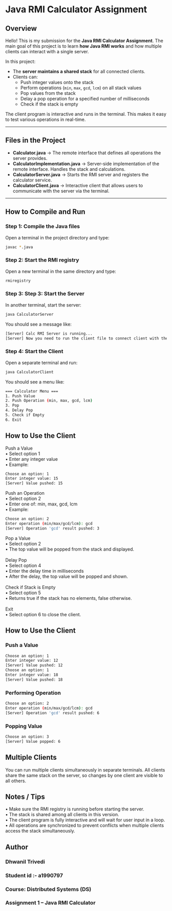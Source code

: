 # Java RMI Calculator Assignment

## Overview
Hello! This is my submission for the **Java RMI Calculator Assignment**. The main goal of this project is to learn **how Java RMI works** and how multiple clients can interact with a single server.

In this project:
- The **server maintains a shared stack** for all connected clients.
- Clients can:
    - Push integer values onto the stack
    - Perform operations (`min`, `max`, `gcd`, `lcm`) on all stack values
    - Pop values from the stack
    - Delay a pop operation for a specified number of milliseconds
    - Check if the stack is empty

The client program is interactive and runs in the terminal. This makes it easy to test various operations in real-time.

---

## Files in the Project

- **Calculator.java** → The remote interface that defines all operations the server provides.
- **CalculatorImplementation.java** → Server-side implementation of the remote interface. Handles the stack and calculations.
- **CalculatorServer.java** → Starts the RMI server and registers the calculator service.
- **CalculatorClient.java** → Interactive client that allows users to communicate with the server via the terminal.

---

## How to Compile and Run

### Step 1: Compile the Java files
Open a terminal in the project directory and type:
```bash
javac *.java

```

### Step 2: Start the RMI registry

Open a new terminal in the same directory and type:
```bash
rmiregistry
```

### Step 3: Step 3: Start the Server

In another terminal, start the server:
```bash
java CalculatorServer
```
You should see a message like:
```bash
[Server] Calc RMI Server is running...
[Server] Now you need to run the client file to connect client with the Server, Thankyou
```

### Step 4: Start the Client

Open a separate terminal and run:
```bash
java CalculatorClient
```
You should see a menu like:
```bash
=== Calculator Menu ===
1. Push Value
2. Push Operation (min, max, gcd, lcm)
3. Pop
4. Delay Pop
5. Check if Empty
6. Exit
```

## How to Use the Client

Push a Value <br>
      •	Select option 1 <br>
      •	Enter any integer value <br>
      •	Example:

```bash
Choose an option: 1
Enter integer value: 15
[Server] Value pushed: 15
```

Push an Operation <br>
	•	Select option 2 <br>
	•	Enter one of: min, max, gcd, lcm <br>
	•	Example:
```bash
Choose an option: 2
Enter operation (min/max/gcd/lcm): gcd
[Server] Operation 'gcd' result pushed: 3
```
Pop a Value <br>
      •	Select option 2 <br>
  •	The top value will be popped from the stack and displayed. <br><br>
Delay Pop <br>
  •	Select option 4 <br>
  •	Enter the delay time in milliseconds <br>
  •	After the delay, the top value will be popped and shown. <br><br>
Check if Stack is Empty <br>
  •	Select option 5 <br>
  •	Returns true if the stack has no elements, false otherwise. <br><br>
Exit <br>
  •	Select option 6 to close the client.

## How to Use the Client

### Push a Value 
```bash
Choose an option: 1
Enter integer value: 12
[Server] Value pushed: 12
Choose an option: 1
Enter integer value: 18
[Server] Value pushed: 18
```

### Performing Operation
```bash
Choose an option: 2
Enter operation (min/max/gcd/lcm): gcd
[Server] Operation 'gcd' result pushed: 6
```

### Popping Value 
```bash
Choose an option: 3
[Server] Value popped: 6
```

## Multiple Clients

You can run multiple clients simultaneously in separate terminals.
All clients share the same stack on the server, so changes by one client are visible to all others.

## Notes / Tips
•	Make sure the RMI registry is running before starting the server. <br>
•	The stack is shared among all clients in this version. <br>
•	The client program is fully interactive and will wait for user input in a loop. <br>
•	All operations are synchronized to prevent conflicts when multiple clients access the stack simultaneously.

## Author

### Dhwanil Trivedi <br>
### Student id :- a1990797 <br>
### Course: Distributed Systems (DS) <br>
### Assignment 1 – Java RMI Calculator
